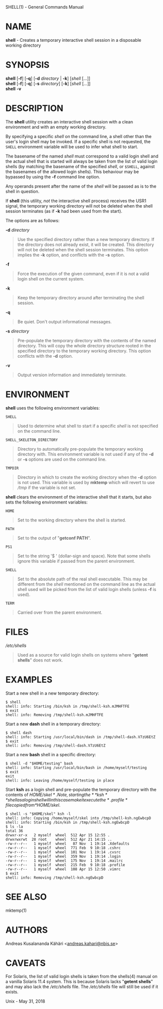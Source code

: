 SHELL(1) - General Commands Manual

# NAME

**shell** - Creates a temporary interactive shell session in a disposable working directory

# SYNOPSIS

**shell**
\[**-f**]
\[**-q**]
\[**-d**&nbsp;*directory*&nbsp;|&nbsp;**-k**]
\[*shell*&nbsp;\[*...*]]  
**shell**
\[**-f**]
\[**-q**]
\[**-s**&nbsp;*directory*]
\[**-k**]
\[*shell*&nbsp;\[*...*]]  
**shell**
**-v**

# DESCRIPTION

The
**shell**
utility creates an interactive shell session with a clean environment
and with an empty working directory.

By specifying a specific
*shell*
on the command line, a shell other than the user's login shell may be
invoked.
If a specific shell is not requested, the
`SHELL`
environment variable will be used to infer what shell to start.

The basename of the named
*shell*
must correspond to a valid login shell and the actual shell that is
started will always be taken from the list of valid login shells (by
matching the basename of the specified
*shell*,
or
`$SHELL`,
against the basenames of
the allowed login shells).
This behaviour may be bypassed by using the
**-f**
command line option.

Any operands present after the name of the
*shell*
will be passed as is to the shell in question.

If
**shell**
(this utility,
*not*
the interactive shell process) receives the USR1 signal, the temporary
working directory will not be deleted when the shell session terminates
(as if
**-k**
had been used from the start).

The options are as follows:

**-d** *directory*

> Use the specified directory rather than a new temporary directory.
> If the directory does not already exist, it will be created.
> This directory will not be deleted when the shell session terminates.
> This option implies the
> **-k**
> option, and conflicts with the
> **-s**
> option.

**-f**

> Force the execution of the given command, even if it is not a valid
> login shell on the current system.

**-k**

> Keep the temporary directory around after terminating the shell session.

**-q**

> Be quiet.
> Don't output informational messages.

**-s** *directory*

> Pre-populate the temporary directory with the contents of the named
> directory.
> This will copy the whole directory structure rooted in the specified
> directory to the temporary working directory.
> This option conflicts with the
> **-d**
> option.

**-v**

> Output version information and immediately terminate.

# ENVIRONMENT

**shell**
uses the following environment variables:

`SHELL`

> Used to determine what shell to start if a specific
> *shell*
> is not specified on the command line.

`SHELL_SKELETON_DIRECTORY`

> Directory to automatically pre-populate the temporary working directory with.
> This environment variable is not used if any of the
> **-d**
> or
> **-s**
> options are used on the command line.

`TMPDIR`

> Directory in which to create the working directory when the
> **-d**
> option is not used.
> This variable is used by
> **mktemp**
> which will revert to use
> */tmp*
> if the variable is not set.

**shell**
clears the environment of the interactive shell that it starts, but
also sets the following environment variables:

`HOME`

> Set to the working directory where the shell is started.

`PATH`

> Set to the output of
> "**getconf PATH**".

`PS1`

> Set to the string
> '$&#160;'
> (dollar-sign and space).
> Note that some shells ignore this variable if passed from the parent
> environment.

`SHELL`

> Set to the absolute path of the real shell executable.
> This may be different from the
> *shell*
> mentioned on the command line as the actual shell used will be picked
> from the list of valid login shells (unless
> **-f**
> is used).

`TERM`

> Carried over from the parent environment.

# FILES

*/etc/shells*

> Used as a source for valid login shells on systems where
> "**getent shells**"
> does not work.

# EXAMPLES

Start a new shell in a new temporary directory:

	$ shell
	shell: info: Starting /bin/ksh in /tmp/shell-ksh.mJMHFTFE
	$ exit
	shell: info: Removing /tmp/shell-ksh.mJMHFTFE

Start a new
**dash**
shell in a temporary directory:

	$ shell dash
	shell: info: Starting /usr/local/bin/dash in /tmp/shell-dash.V7zU6EtZ
	$ exit
	shell: info: Removing /tmp/shell-dash.V7zU6EtZ

Start a new
**bash**
shell in a specific directory:

	$ shell -d "$HOME/testing" bash
	shell: info: Starting /usr/local/bin/bash in /home/myself/testing
	$ exit
	exit
	shell: info: Leaving /home/myself/testing in place

Start
**ksh**
as a login shell and pre-populate the temporary directory with the
contents of
*$HOME/skel*.
Note, starting the
**ksh**
shell as a login shell will in this case make it execute the
*.profile*
file copied from
*$HOME/skel*.

	$ shell -s "$HOME/skel" ksh -l
	shell: info: Copying /home/myself/skel into /tmp/shell-ksh.ngEwbcpD
	shell: info: Starting /bin/ksh in /tmp/shell-ksh.ngEwbcpD
	$ ls -la
	total 36
	drwxr-xr-x   2 myself  wheel  512 Apr 15 12:55 .
	drwxrwxrwt  28 root    wheel  512 Apr 21 14:15 ..
	-rw-r--r--   1 myself  wheel   87 Nov  1 19:14 .Xdefaults
	-rw-r--r--   1 myself  wheel  771 Feb  9 10:18 .cshrc
	-rw-r--r--   1 myself  wheel  101 Nov  1 19:14 .cvsrc
	-rw-r--r--   1 myself  wheel  359 Nov  1 19:14 .login
	-rw-r--r--   1 myself  wheel  175 Nov  1 19:14 .mailrc
	-rw-r--r--   1 myself  wheel  215 Feb  9 10:18 .profile
	-rw-r--r--   1 myself  wheel  108 Apr 15 12:50 .vimrc
	$ exit
	shell: info: Removing /tmp/shell-ksh.ngEwbcpD

# SEE ALSO

mktemp(1)

# AUTHORS

Andreas Kusalananda K&#228;h&#228;ri &lt;[andreas.kahari@nbis.se](mailto:andreas.kahari@nbis.se)&gt;

# CAVEATS

For Solaris, the list of valid login shells is taken from the
shells(4)
manual on a vanilla Solaris 11.4 system.
This is because Solaris lacks
"**getent shells**"
and may also lack the
*/etc/shells*
file.
The
*/etc/shells*
file will still be used if it exists.

Unix - May 31, 2018
